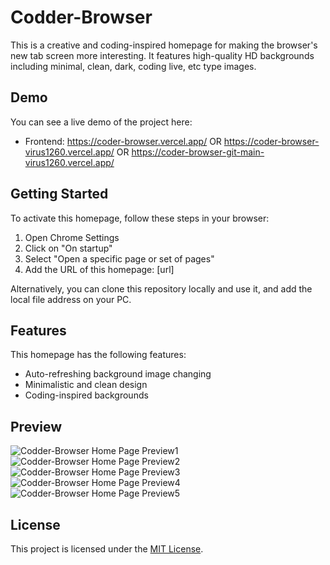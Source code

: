  # Codder-Browser

This is a creative and coding-inspired homepage for making the browser's new tab screen more interesting. It features high-quality HD backgrounds including minimal, clean, dark, coding live, etc type images.

## Demo

You can see a live demo of the project here:
- Frontend: https://coder-browser.vercel.app/ OR https://coder-browser-virus1260.vercel.app/ OR https://coder-browser-git-main-virus1260.vercel.app/



## Getting Started

To activate this homepage, follow these steps in your browser:

1. Open Chrome Settings
2. Click on "On startup"
3. Select "Open a specific page or set of pages"
4. Add the URL of this homepage: [url]

Alternatively, you can clone this repository locally and use it, and add the local file address on your PC.

## Features

This homepage has the following features:

- Auto-refreshing background image changing
- Minimalistic and clean design
- Coding-inspired backgrounds

## Preview

![Codder-Browser Home Page Preview1](https://virus1260.github.io/Coder-Browser/)
![Codder-Browser Home Page Preview2]([./preview/2.png](https://virus1260.github.io/Coder-Browser/preview/2.png))
![Codder-Browser Home Page Preview3]([./preview/3.png](https://virus1260.github.io/Coder-Browser/preview/3.png))
![Codder-Browser Home Page Preview4]([./preview/4.png](https://virus1260.github.io/Coder-Browser/preview/4.png))
![Codder-Browser Home Page Preview5]([./preview/5.png](https://virus1260.github.io/Coder-Browser/preview/5.png))


## License

This project is licensed under the [MIT License](LICENSE).

